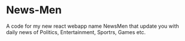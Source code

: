 # News-Men
A code for my new react webapp name NewsMen that update you with daily news of Politics, Entertainment, Sportrs, Games etc.
